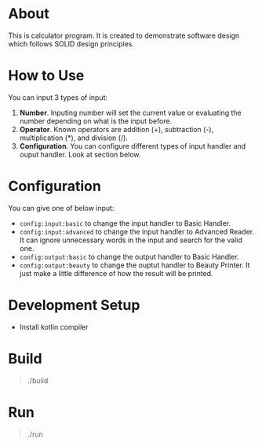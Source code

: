 # About
This is calculator program. It is created to demonstrate software design which follows SOLID design principles.

# How to Use
You can input 3 types of input:
1. **Number**. Inputing number will set the current value or evaluating the number depending on what is the input before.
2. **Operator**. Known operators are addition (+), subtraction (-), multiplication (*), and division (/).
3. **Configuration**. You can configure different types of input handler and ouput handler. Look at section below.

# Configuration
You can give one of below input:
- `config:input:basic` to change the input handler to Basic Handler.
- `config:input:advanced` to change the input handler to Advanced Reader. It can ignore unnecessary words in the input and search for the valid one.
- `config:output:basic` to change the output handler to Basic Handler.
- `config:output:beauty` to change the ouptut handler to Beauty Printer. It just make a little difference of how the result will be printed.

# Development Setup
- Install kotlin compiler

# Build
> ./build

# Run
> ./run
